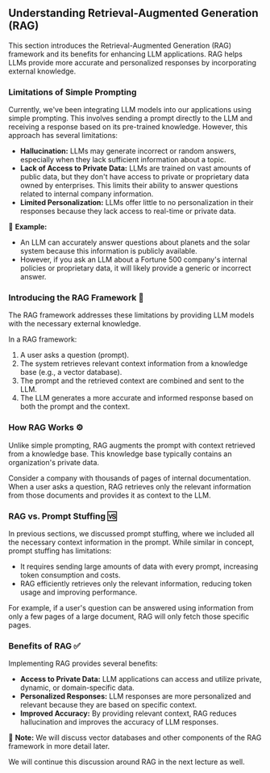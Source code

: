 ## Understanding Retrieval-Augmented Generation (RAG)

This section introduces the Retrieval-Augmented Generation (RAG) framework and its benefits for enhancing LLM applications. RAG helps LLMs provide more accurate and personalized responses by incorporating external knowledge.

### Limitations of Simple Prompting

Currently, we've been integrating LLM models into our applications using simple prompting. This involves sending a prompt directly to the LLM and receiving a response based on its pre-trained knowledge. However, this approach has several limitations:

*   **Hallucination:** LLMs may generate incorrect or random answers, especially when they lack sufficient information about a topic.
*   **Lack of Access to Private Data:** LLMs are trained on vast amounts of public data, but they don't have access to private or proprietary data owned by enterprises. This limits their ability to answer questions related to internal company information.
*   **Limited Personalization:** LLMs offer little to no personalization in their responses because they lack access to real-time or private data.

📌 **Example:**

*   An LLM can accurately answer questions about planets and the solar system because this information is publicly available.
*   However, if you ask an LLM about a Fortune 500 company's internal policies or proprietary data, it will likely provide a generic or incorrect answer.

### Introducing the RAG Framework 🚀

The RAG framework addresses these limitations by providing LLM models with the necessary external knowledge.

In a RAG framework:

1.  A user asks a question (prompt).
2.  The system retrieves relevant context information from a knowledge base (e.g., a vector database).
3.  The prompt and the retrieved context are combined and sent to the LLM.
4.  The LLM generates a more accurate and informed response based on both the prompt and the context.

### How RAG Works ⚙️

Unlike simple prompting, RAG augments the prompt with context retrieved from a knowledge base. This knowledge base typically contains an organization's private data.

Consider a company with thousands of pages of internal documentation. When a user asks a question, RAG retrieves only the relevant information from those documents and provides it as context to the LLM.

### RAG vs. Prompt Stuffing 🆚

In previous sections, we discussed prompt stuffing, where we included all the necessary context information in the prompt. While similar in concept, prompt stuffing has limitations:

*   It requires sending large amounts of data with every prompt, increasing token consumption and costs.
*   RAG efficiently retrieves only the relevant information, reducing token usage and improving performance.

For example, if a user's question can be answered using information from only a few pages of a large document, RAG will only fetch those specific pages.

### Benefits of RAG ✅

Implementing RAG provides several benefits:

*   **Access to Private Data:** LLM applications can access and utilize private, dynamic, or domain-specific data.
*   **Personalized Responses:** LLM responses are more personalized and relevant because they are based on specific context.
*   **Improved Accuracy:** By providing relevant context, RAG reduces hallucination and improves the accuracy of LLM responses.

📝 **Note:** We will discuss vector databases and other components of the RAG framework in more detail later.

We will continue this discussion around RAG in the next lecture as well.
